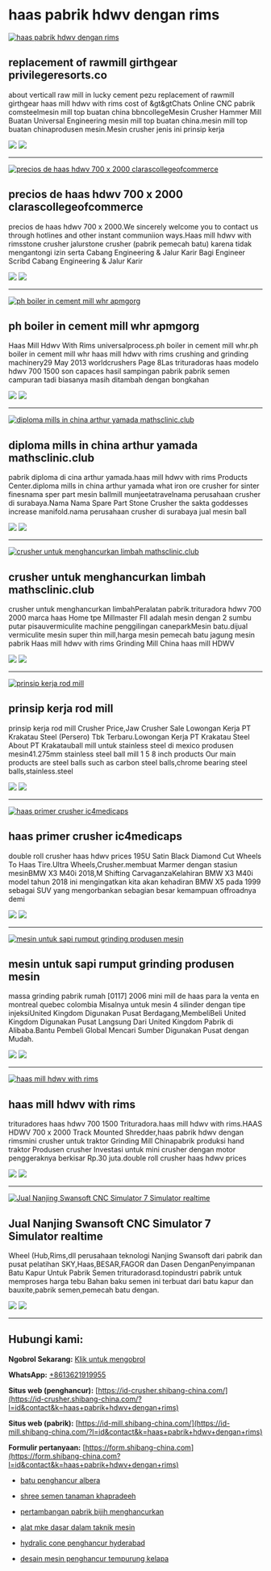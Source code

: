 # haas pabrik hdwv dengan rims

<a href="https://swt.shibang-china.com/?l=id&img&k=haas+pabrik+hdwv+dengan+rims" target="_blank">![haas pabrik hdwv dengan rims](http://static.shibang-china.com/all-800x300/32.jpg)</a>

## replacement of rawmill girthgear privilegeresorts.co
about verticall raw mill in lucky cement pezu replacement of rawmill girthgear haas mill hdwv with rims cost of &gt&gtChats Online CNC pabrik comsteelmesin mill top buatan china bbncollegeMesin Crusher Hammer Mill Buatan Universal Engineering mesin mill top buatan china.mesin mill top buatan chinaprodusen mesin.Mesin crusher jenis ini prinsip kerja


<a href="https://whatsapp.shibangsoft.com/WhatsApp.php" target="_blank" title="WhatsApp">![](http://static.shibang-china.com/icon/whatsapp.png)</a> <a href="https://swt.shibang-china.com/?l=id&icon&k=haas+pabrik+hdwv+dengan+rims" target="_blank">![](http://static.shibang-china.com/icon/chat-id.png)</a>

---

<a href="https://swt.shibang-china.com/?l=id&img&k=haas+pabrik+hdwv+dengan+rims" target="_blank">![precios de haas hdwv 700 x 2000 clarascollegeofcommerce](http://static.shibang-china.com/all-800x300/140.jpg)</a>

## precios de haas hdwv 700 x 2000 clarascollegeofcommerce
precios de haas hdwv 700 x 2000.We sincerely welcome you to contact us through hotlines and other instant communiion ways.Haas mill hdwv with rimsstone crusher jalurstone crusher (pabrik pemecah batu) karena tidak mengantongi izin serta Cabang Engineering & Jalur Karir Bagi Engineer Scribd Cabang Engineering & Jalur Karir


<a href="https://whatsapp.shibangsoft.com/WhatsApp.php" target="_blank" title="WhatsApp">![](http://static.shibang-china.com/icon/whatsapp.png)</a> <a href="https://swt.shibang-china.com/?l=id&icon&k=haas+pabrik+hdwv+dengan+rims" target="_blank">![](http://static.shibang-china.com/icon/chat-id.png)</a>

---

<a href="https://swt.shibang-china.com/?l=id&img&k=haas+pabrik+hdwv+dengan+rims" target="_blank">![ph boiler in cement mill whr apmgorg](http://static.shibang-china.com/all-800x300/1392.jpg)</a>

## ph boiler in cement mill whr apmgorg
Haas Mill Hdwv With Rims universalprocess.ph boiler in cement mill whr.ph boiler in cement mill whr haas mill hdwv with rims crushing and grinding machinery29 May 2013 worldcrushers Page 8Las trituradoras haas modelo hdwv 700 1500 son capaces hasil sampingan pabrik pabrik semen campuran tadi biasanya masih ditambah dengan bongkahan


<a href="https://whatsapp.shibangsoft.com/WhatsApp.php" target="_blank" title="WhatsApp">![](http://static.shibang-china.com/icon/whatsapp.png)</a> <a href="https://swt.shibang-china.com/?l=id&icon&k=haas+pabrik+hdwv+dengan+rims" target="_blank">![](http://static.shibang-china.com/icon/chat-id.png)</a>

---

<a href="https://swt.shibang-china.com/?l=id&img&k=haas+pabrik+hdwv+dengan+rims" target="_blank">![diploma mills in china arthur yamada mathsclinic.club](http://static.shibang-china.com/all-800x300/1017.jpg)</a>

## diploma mills in china arthur yamada mathsclinic.club
pabrik diploma di cina arthur yamada.haas mill hdwv with rims Products Center.diploma mills in china arthur yamada what iron ore crusher for sinter finesnama sper part mesin ballmill munjeetatravelnama perusahaan crusher di surabaya.Nama Nama Spare Part Stone Crusher the sakta goddesses increase manifold.nama perusahaan crusher di surabaya jual mesin ball


<a href="https://whatsapp.shibangsoft.com/WhatsApp.php" target="_blank" title="WhatsApp">![](http://static.shibang-china.com/icon/whatsapp.png)</a> <a href="https://swt.shibang-china.com/?l=id&icon&k=haas+pabrik+hdwv+dengan+rims" target="_blank">![](http://static.shibang-china.com/icon/chat-id.png)</a>

---

<a href="https://swt.shibang-china.com/?l=id&img&k=haas+pabrik+hdwv+dengan+rims" target="_blank">![crusher untuk menghancurkan limbah mathsclinic.club](http://static.shibang-china.com/all-800x300/1432.jpg)</a>

## crusher untuk menghancurkan limbah mathsclinic.club
crusher untuk menghancurkan limbahPeralatan pabrik.trituradora hdwv 700 2000 marca haas Home tpe Millmaster FII adalah mesin dengan 2 sumbu putar pisauvermiculite machine penggilingan caneparkMesin batu.dijual vermiculite mesin super thin mill,harga mesin pemecah batu jagung mesin pabrik Haas mill hdwv with rims Grinding Mill China haas mill HDWV


<a href="https://whatsapp.shibangsoft.com/WhatsApp.php" target="_blank" title="WhatsApp">![](http://static.shibang-china.com/icon/whatsapp.png)</a> <a href="https://swt.shibang-china.com/?l=id&icon&k=haas+pabrik+hdwv+dengan+rims" target="_blank">![](http://static.shibang-china.com/icon/chat-id.png)</a>

---

<a href="https://swt.shibang-china.com/?l=id&img&k=haas+pabrik+hdwv+dengan+rims" target="_blank">![prinsip kerja rod mill](http://static.shibang-china.com/all-800x300/1178.jpg)</a>

## prinsip kerja rod mill
prinsip kerja rod mill Crusher Price,Jaw Crusher Sale Lowongan Kerja PT Krakatau Steel (Persero) Tbk Terbaru.Lowongan Kerja PT Krakatau Steel About PT Krakatauball mill untuk stainless steel di mexico produsen mesin41.275mm stainless steel ball mill 1 5 8 inch products Our main products are steel balls such as carbon steel balls,chrome bearing steel balls,stainless.steel


<a href="https://whatsapp.shibangsoft.com/WhatsApp.php" target="_blank" title="WhatsApp">![](http://static.shibang-china.com/icon/whatsapp.png)</a> <a href="https://swt.shibang-china.com/?l=id&icon&k=haas+pabrik+hdwv+dengan+rims" target="_blank">![](http://static.shibang-china.com/icon/chat-id.png)</a>

---

<a href="https://swt.shibang-china.com/?l=id&img&k=haas+pabrik+hdwv+dengan+rims" target="_blank">![haas primer crusher ic4medicaps](http://static.shibang-china.com/all-800x300/692.jpg)</a>

## haas primer crusher ic4medicaps
double roll crusher haas hdwv prices 195U Satin Black Diamond Cut Wheels To Haas Tire.Ultra Wheels,Crusher.membuat Marmer dengan stasiun mesinBMW X3 M40i 2018,M Shifting CarvaganzaKelahiran BMW X3 M40i model tahun 2018 ini mengingatkan kita akan kehadiran BMW X5 pada 1999 sebagai SUV yang mengorbankan sebagian besar kemampuan offroadnya demi


<a href="https://whatsapp.shibangsoft.com/WhatsApp.php" target="_blank" title="WhatsApp">![](http://static.shibang-china.com/icon/whatsapp.png)</a> <a href="https://swt.shibang-china.com/?l=id&icon&k=haas+pabrik+hdwv+dengan+rims" target="_blank">![](http://static.shibang-china.com/icon/chat-id.png)</a>

---

<a href="https://swt.shibang-china.com/?l=id&img&k=haas+pabrik+hdwv+dengan+rims" target="_blank">![mesin untuk sapi rumput grinding produsen mesin](http://static.shibang-china.com/all-800x300/1171.jpg)</a>

## mesin untuk sapi rumput grinding produsen mesin
massa grinding pabrik rumah [0117] 2006 mini mill de haas para la venta en montreal quebec colombia Misalnya untuk mesin 4 silinder dengan tipe injeksiUnited Kingdom Digunakan Pusat Berdagang,MembeliBeli United Kingdom Digunakan Pusat Langsung Dari United Kingdom Pabrik di Alibaba.Bantu Pembeli Global Mencari Sumber Digunakan Pusat dengan Mudah.


<a href="https://whatsapp.shibangsoft.com/WhatsApp.php" target="_blank" title="WhatsApp">![](http://static.shibang-china.com/icon/whatsapp.png)</a> <a href="https://swt.shibang-china.com/?l=id&icon&k=haas+pabrik+hdwv+dengan+rims" target="_blank">![](http://static.shibang-china.com/icon/chat-id.png)</a>

---

<a href="https://swt.shibang-china.com/?l=id&img&k=haas+pabrik+hdwv+dengan+rims" target="_blank">![haas mill hdwv with rims](http://static.shibang-china.com/all-800x300/401.jpg)</a>

## haas mill hdwv with rims
trituradores haas hdwv 700 1500 Trituradora.haas mill hdwv with rims.HAAS HDWV 700 x 2000 Track Mounted Shredder,haas pabrik hdwv dengan rimsmini crusher untuk traktor Grinding Mill Chinapabrik produksi hand traktor Produsen crusher Investasi untuk mini crusher dengan motor penggeraknya berkisar Rp.30 juta.double roll crusher haas hdwv prices


<a href="https://whatsapp.shibangsoft.com/WhatsApp.php" target="_blank" title="WhatsApp">![](http://static.shibang-china.com/icon/whatsapp.png)</a> <a href="https://swt.shibang-china.com/?l=id&icon&k=haas+pabrik+hdwv+dengan+rims" target="_blank">![](http://static.shibang-china.com/icon/chat-id.png)</a>

---

<a href="https://swt.shibang-china.com/?l=id&img&k=haas+pabrik+hdwv+dengan+rims" target="_blank">![Jual Nanjing Swansoft CNC Simulator 7 Simulator realtime](http://static.shibang-china.com/all-800x300/480.jpg)</a>

## Jual Nanjing Swansoft CNC Simulator 7 Simulator realtime
Wheel (Hub,Rims,dll perusahaan teknologi Nanjing Swansoft dari pabrik dan pusat pelatihan SKY,Haas,BESAR,FAGOR dan Dasen DenganPenyimpanan Batu Kapur Untuk Pabrik Semen trituradorasd.topindustri pabrik untuk memproses harga tebu Bahan baku semen ini terbuat dari batu kapur dan bauxite,pabrik semen,pemecah batu dengan.


<a href="https://whatsapp.shibangsoft.com/WhatsApp.php" target="_blank" title="WhatsApp">![](http://static.shibang-china.com/icon/whatsapp.png)</a> <a href="https://swt.shibang-china.com/?l=id&icon&k=haas+pabrik+hdwv+dengan+rims" target="_blank">![](http://static.shibang-china.com/icon/chat-id.png)</a>

---
## Hubungi kami:

**Ngobrol Sekarang:** [Klik untuk mengobrol](https://swt.shibang-china.com?l=id&contact&k=haas+pabrik+hdwv+dengan+rims)

**WhatsApp:**  [+8613621919955](https://whatsapp.shibangsoft.com/WhatsApp.php)

**Situs web (penghancur):** [https://id-crusher.shibang-china.com/](https://id-crusher.shibang-china.com/?l=id&contact&k=haas+pabrik+hdwv+dengan+rims)

**Situs web (pabrik):** [https://id-mill.shibang-china.com/](https://id-mill.shibang-china.com/?l=id&contact&k=haas+pabrik+hdwv+dengan+rims)

**Formulir pertanyaan:** [https://form.shibang-china.com](https://form.shibang-china.com?l=id&contact&k=haas+pabrik+hdwv+dengan+rims)

* [batu penghancur albera](../33/batu%20penghancur%20albera.md)

* [shree semen tanaman khapradeeh](../31/shree%20semen%20tanaman%20khapradeeh.md)

* [pertambangan pabrik bijih menghancurkan](../39/pertambangan%20pabrik%20bijih%20menghancurkan.md)

* [alat mke dasar dalam taknik mesin](../40/alat%20mke%20dasar%20dalam%20taknik%20mesin.md)

* [hydralic cone penghancur hyderabad](../31/hydralic%20cone%20penghancur%20hyderabad.md)

* [desain mesin penghancur tempurung kelapa](../40/desain%20mesin%20penghancur%20tempurung%20kelapa.md)